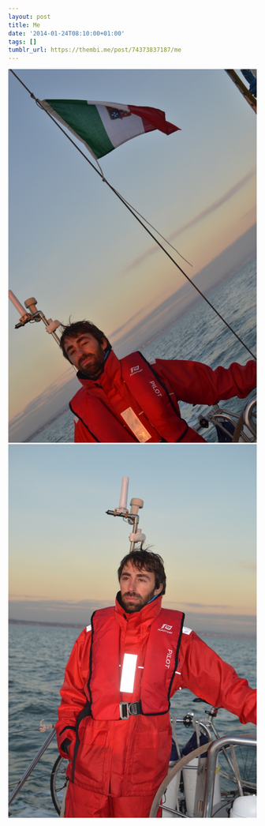 ```yaml
---
layout: post
title: Me
date: '2014-01-24T08:10:00+01:00'
tags: []
tumblr_url: https://thembi.me/post/74373837187/me
---
```

 ![](/files/tumblr_mzwjoj9b511tq106bo1_1280.jpg)  
 ![](/files/tumblr_mzwjoj9b511tq106bo2_1280.jpg)  
